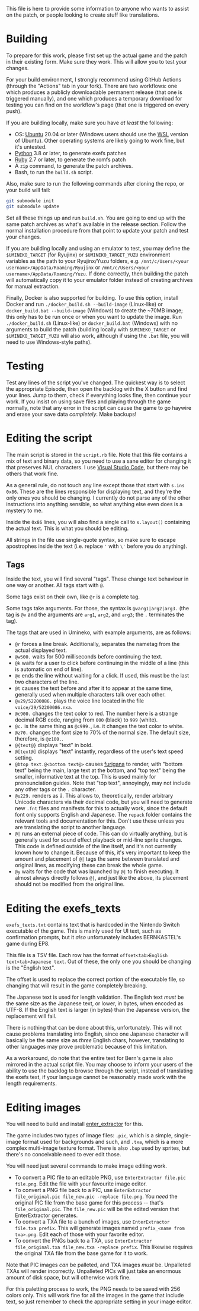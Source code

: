This file is here to provide some information to anyone who wants to assist on the patch, or people looking to create stuff like translations.

# Building

To prepare for this work, please first set up the actual game and the patch in their existing form. Make sure they work. This will allow you to test your changes.

For your build environment, I strongly recommend using GitHub Actions (through the "Actions" tab in your fork). There are two workflows: one which produces a publicly downloadable permanent release (that one is triggered manually), and one which produces a temporary download for testing you can find on the workflow's page (that one is triggered on every push).

If you are building locally, make sure you have *at least* the following:

- OS: [Ubuntu](https://ubuntu.com/) 20.04 or later (Windows users should use the [WSL](https://docs.microsoft.com/en-us/windows/wsl/install) version of Ubuntu).
Other operating systems are likely going to work fine, but it's untested.
- [Python](https://python.org/) 3.8 or later, to generate exefs patches
- [Ruby](https://www.ruby-lang.org/) 2.7 or later, to generate the romfs patch
- A `zip` command, to generate the patch archives.
- Bash, to run the `build.sh` script.

Also, make sure to run the following commands after cloning the repo, or your build will fail:
```bash
git submodule init
git submodule update
```

Set all these things up and run `build.sh`. You are going to end up with the same patch archives as what's available in the release section.
Follow the normal installation procedure from that point to update your patch and test your changes.

If you are building locally and using an emulator to test, you may define the `$UMINEKO_TARGET` (for Ryujinx) or `$UMINEKO_TARGET_YUZU` environment variables as the path to your Ryujinx/Yuzu folders,
e.g. `/mnt/c/Users/<your username>/AppData/Roaming/Ryujinx` or `/mnt/c/Users/<your username>/AppData/Roaming/Yuzu`.
If done correctly, then building the patch will automatically copy it to your emulator folder instead of creating archives for manual extraction.

Finally, Docker is also supported for building. To use this option, install Docker and run `./docker_build.sh --build-image` (Linux-like) or `docker_build.bat --build-image` (Windows) to create the ~70MB image; this only has to be run once or when you want to update the image. Run `./docker_build.sh` (Linux-like) or `docker_build.bat` (Windows) with no arguments to build the patch (building locally with `$UMINEKO_TARGET` or `$UMINEKO_TARGET_YUZU` will also work, although if using the `.bat` file, you will need to use Windows-style paths).

# Testing

Test any lines of the script you've changed. The quickest way is to select the appropriate Episode, then open the backlog with the X button and find your lines.
Jump to them, check if everything looks fine, then continue your work. If you insist on using save files and playing through the game normally, note that any error in the script
can cause the game to go haywire and erase your save data *completely*. Make backups!

# Editing the script

The main script is stored in the `script.rb` file. Note that this file contains a mix of text and binary data, so you need to use a sane editor for changing it that preserves NUL characters.
I use [Visual Studio Code](https://code.visualstudio.com), but there may be others that work fine.

As a general rule, do not touch any line except those that start with `s.ins 0x86`. These are the lines responsible for displaying text,
and they're the only ones you should be changing.
I currently do not parse any of the other instructions into anything sensible, so what anything else even does is a mystery to me.

Inside the `0x86` lines, you will also find a single call to `s.layout()` containing the actual text. This is what you should be editing.

All strings in the file use single-quote syntax, so make sure to escape apostrophes inside the text (i.e. replace `'` with `\'` before you do anything).

## Tags

Inside the text, you will find several "tags". These change text behaviour in one way or another. All tags start with `@`.

Some tags exist on their own, like `@r` is a complete tag.

Some tags take arguments. For those, the syntax is `@varg1|arg2|arg3.` (the tag is `@v` and the arguments are `arg1`, `arg2`, and `arg3`; the `.` terminates the tag).

The tags that are used in Umineko, with example arguments, are as follows:

- `@r` forces a line break. Additionally, separates the nametag from the actual displayed text.
- `@w500.` waits for 500 milliseconds before continuing the text.
- `@k` waits for a user to click before continuing in the middle of a line (this is automatic on end of line).
- `@e` ends the line without waiting for a click. If used, this must be the last two characters of the line.
- `@t` causes the text before and after it to appear at the same time, generally used when multiple characters talk over each other.
- `@v29/52200086.` plays the voice line located in the file `voice/29/52200086.nxa`.
- `@c900.` changes the text color to red. The number here is a strange decimal RGB code, ranging from `000` (black) to `999` (white).
- `@c.` is the same thing as `@c999.`, i.e. it changes the text color to white.
- `@z70.` changes the font size to 70% of the normal size. The default size, therefore, is `@z100.`.
- `@{text@}` displays "text" in bold.
- `@[text@]` displays "text" instantly, regardless of the user's text speed setting.
- `@btop text.@<bottom text@>` causes [furigana](https://en.wikipedia.org/wiki/Ruby_character) to render, with "bottom text" being the main, large text at the bottom, and "top text" being the smaller, informative text at the top. This is used mainly for pronounciation guides. Note that "top text", annoyingly, may not include any other tags or the `.` character.
- `@u229.` renders as `å`. This allows to, theoretically, render arbitrary Unicode characters via their decimal code, but you will need to generate new `.fnt` files and manifests for this to actually work, since the default font only supports English and Japanese. The `repack` folder contains the relevant tools and documentation for this. Don't use these unless you are translating the script to another language.
- `@|` runs an external piece of code. This can do virtually anything, but is generally used for sound effect playback or mid-line sprite changes. This code is defined outside of the line itself, and it's not currently known how to change it. Because of this, it's very important to keep the amount and placement of `@|` tags the same between translated and original lines, as modifying these can break the whole game.
- `@y` waits for the code that was launched by `@|` to finish executing. It almost always directly follows `@|`, and just like the above, its placement should not be modified from the original line.

# Editing the exefs_texts

`exefs_texts.txt` contains text that is hardcoded in the Nintendo Switch executable of the game. This is mainly used for UI text, such as confirmation prompts, but it *also* unfortunately includes BERNKASTEL's game during EP8.

This file is a TSV file. Each row has the format `offset<tab>English text<tab>Japanese text`.
Out of these, the only one you should be changing is the "English text".

The offset is used to replace the correct portion of the executable file, so changing that will result in the game completely breaking.

The Japanese text is used for length validation. 
The English text *must* be the same size as the Japanese text, or lower, in bytes, when encoded as UTF-8.
If the English text is larger (in bytes) than the Japanese version, the replacement will fail.

There is nothing that can be done about this, unfortunately.
This will not cause problems translating into English, since one Japanese character will basically be the same size as *three* English chars,
however, translating to other languages may prove problematic because of this limitation.

As a workaround, do note that the entire text for Bern's game is also mirrored in the actual script file.
You may choose to inform your users of the ability to use the backlog to browse through the script, instead of translating the exefs text,
if your language cannot be reasonably made work with the length requirements.

# Editing images

You will need to build and install [enter_extractor](https://github.com/07th-mod/enter_extractor) for this.

The game includes two types of image files: `.pic`, which is a simple, single-image format used for backgrounds and such,
and `.txa`, which is a more complex multi-image texture format.
There is also `.bup` used by sprites, but there's no conceivable need to ever edit those.

You will need just several commands to make image editing work.

- To convert a PIC file to an editable PNG, use `EnterExtractor file.pic file.png`. Edit the file with your favourite image editor.
- To convert a PNG file back to a PIC, use `EnterExtractor file_original.pic file_new.pic -replace file.png`. You *need* the original PIC file from the base game for this process -- that's `file_original.pic`. The `file_new.pic` will be the edited version that EnterExtractor generates.
- To convert a TXA file to a bunch of images, use `EnterExtractor file.txa prefix`. This will generate images named `prefix_<name from txa>.png`. Edit each of those with your favorite editor.
- To convert the PNGs back to a TXA, use `EnterExtractor file_original.txa file_new.txa -replace prefix`. This likewise requires the original TXA file from the base game for it to work.

Note that PIC images *can* be palleted, and TXA images *must* be. Unpalleted TXAs will render incorrectly. Unpalleted PICs will just take an enormous amount of disk space, but will otherwise work fine. 

For this paletting process to work, the PNG needs to be saved with 256 colors only. This will work fine for all the images in the game that include text, so just remember to check the appropriate setting in your image editor.
